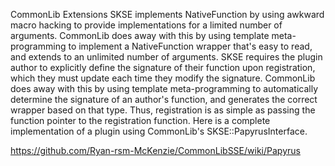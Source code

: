 CommonLib Extensions
SKSE implements NativeFunction by using awkward macro hacking to provide implementations for a limited number of arguments.
CommonLib does away with this by using template meta-programming to implement a NativeFunction wrapper that's easy to read, and extends to an unlimited number of arguments.
SKSE requires the plugin author to explicitly define the signature of their function upon registration, which they must update each time they modify the signature.
CommonLib does away with this by using template meta-programming to automatically determine the signature of an author's function, and generates the correct wrapper based on that type. Thus, registration is as simple as passing the function pointer to the registration function.
Here is a complete implementation of a plugin using CommonLib's SKSE::PapyrusInterface.


https://github.com/Ryan-rsm-McKenzie/CommonLibSSE/wiki/Papyrus